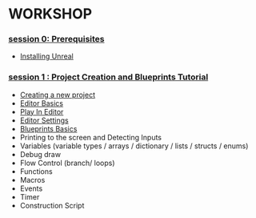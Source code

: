 # WORKSHOP

### [session 0: Prerequisites](https://github.com/Bleeck/UE_Workshop/blob/master/Session_0.md)
  * [Installing Unreal](https://github.com/Bleeck/UE_Workshop/blob/master/Session_0.md#installing-unreal)

### [session 1 : Project Creation and Blueprints Tutorial](https://github.com/Bleeck/UE_Workshop/blob/main/Session_1.md)
  * [Creating a new project](https://github.com/Bleeck/UE_Workshop/blob/main/Session_1.md#creating-a-new-project)
  * [Editor Basics](https://github.com/Bleeck/UE_Workshop/blob/main/Session_1.md#editor-basics)
  * [Play In Editor](https://github.com/Bleeck/UE_Workshop/blob/main/Session_1.md#play-in-editor)
  * [Editor Settings](https://github.com/Bleeck/UE_Workshop/blob/main/Session_1.md#editor-settings)
  * [Blueprints Basics](https://github.com/Bleeck/UE_Workshop/blob/master/Session_1.md#blueprint-basics)
  * Printing to the screen and Detecting Inputs
  * Variables (variable types / arrays / dictionary / lists / structs / enums)
  * Debug draw
  * Flow Control (branch/ loops)
  * Functions
  * Macros
  * Events
  * Timer
  * Construction Script
